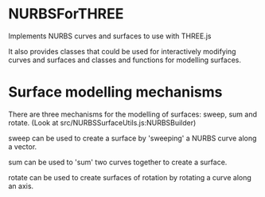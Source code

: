 NURBSForTHREE
=============

Implements NURBS curves and surfaces to use with THREE.js

It also provides classes that could be used for interactively modifying curves 
and surfaces and classes and functions for modelling surfaces.


Surface modelling mechanisms
===============================

There are three mechanisms for the modelling of surfaces: sweep, sum and rotate. 
(Look at src/NURBSSurfaceUtils.js:NURBSBuilder)

sweep can be used to create a surface by 'sweeping' a NURBS curve along a 
vector.

sum can be used to 'sum' two curves together to create a surface.

rotate can be used to create surfaces of rotation by rotating a curve along an 
axis.
